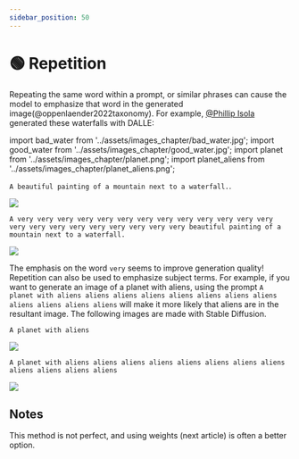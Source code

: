 ```yaml
---
sidebar_position: 50
---
```

# 🟢 Repetition

Repeating the same word within a prompt, or similar phrases can cause the model
to emphasize that word in the generated image(@oppenlaender2022taxonomy). For example, [@Phillip Isola](https://twitter.com/phillip_isola/status/1532189632217112577) generated these waterfalls with DALLE:

import bad_water from '../assets/images_chapter/bad_water.jpg';
import good_water from '../assets/images_chapter/good_water.jpg';
import planet from '../assets/images_chapter/planet.png';
import planet_aliens from '../assets/images_chapter/planet_aliens.png';


`A beautiful painting of a mountain next to a waterfall.`.

<div style={{textAlign: 'center'}}>
  <img src={bad_water} style={{width: "750px"}} />
</div>

`A very very very very very very very very very very very very very very very very very very very very very very beautiful painting of a mountain next to a waterfall.`

<div style={{textAlign: 'center'}}>
  <img src={good_water} style={{width: "750px"}} />
</div>

The emphasis on the word `very` seems to improve generation quality! Repetition can
also be used to emphasize subject terms. For example, if you want to generate an image
of a planet with aliens, using the prompt `A planet with aliens aliens aliens aliens aliens aliens aliens aliens aliens aliens aliens aliens`
will make it more likely that aliens are in the resultant image. The following images are made with Stable Diffusion.

`A planet with aliens`
<div style={{textAlign: 'center'}}>
  <img src={planet} style={{width: "250px"}} />
</div>

`A planet with aliens aliens aliens aliens aliens aliens aliens aliens aliens aliens aliens aliens`

<div style={{textAlign: 'center'}}>
  <img src={planet_aliens} style={{width: "250px"}} />
</div>


## Notes 

This method is not perfect, and using weights (next article) is often a better option.